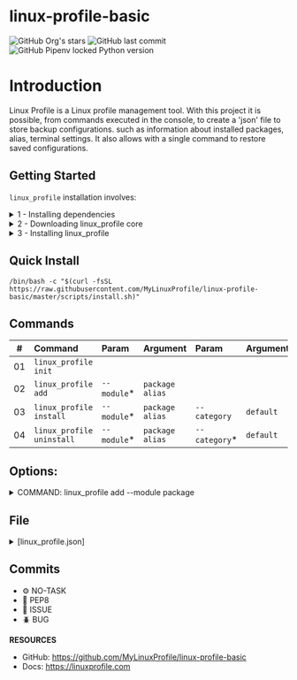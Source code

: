# linux-profile-basic

![GitHub Org's stars](https://img.shields.io/github/stars/MyLinuxProfile?label=LinuxProfile&style=flat-square)
![GitHub last commit](https://img.shields.io/github/last-commit/MyLinuxProfile/linux-profile-basic?style=flat-square)
![GitHub Pipenv locked Python version](https://img.shields.io/github/pipenv/locked/python-version/MyLinuxProfile/linux-profile?style=flat-square)

# Introduction
Linux Profile is a Linux profile management tool. With this project it is possible, from commands executed in the console, to create a 'json' file to store backup configurations. such as information about installed packages, alias, terminal settings. It also allows with a single command to restore saved configurations.

## Getting Started

`linux_profile` installation involves:

<details>
  <summary>1 - Installing dependencies</summary>
  <br>

| Package Manager    | Command                   |
| :----------------: | :-----------------------: |
| Aptitude	         | `apt install curl git`    |
| DNF	             | `dnf install curl git`    |
| Pacman	         | `pacman -S curl git`      |
| Zypper	         | `zypper install curl git` |

</details>

<details>
  <summary>2 - Downloading linux_profile core</summary>
  <br>

| Method             | Command                                                                                      |
| :----------------: | :------------------------------------------------------------------------------------------: |
| Git   	         | `git clone https://github.com/MyLinuxProfile/linux-profile-basic.git ~/linuxp --branch master` |

</details>

<details>
  <summary>3 - Installing linux_profile</summary>
  <br>
  Add the following to ~/.bashrc:

    export PATH=$PATH":$HOME/linuxp"

</details>

## Quick Install

    /bin/bash -c "$(curl -fsSL https://raw.githubusercontent.com/MyLinuxProfile/linux-profile-basic/master/scripts/install.sh)"

## Commands

| #      | Command                      | Param         | Argument              | Param           | Argument      |
|--------|:-----------------------------|:--------------|:----------------------| :---------------|:--------------|
| 01     | ``linux_profile init``       |               |                       |                 |               |
| 02     | ``linux_profile add``        | ``--module``* | ``package`` ``alias`` |                 |               |
| 03     | ``linux_profile install``    | ``--module``* | ``package`` ``alias`` | ``--category``  | ``default``   |
| 04     | ``linux_profile uninstall``  | ``--module``* | ``package`` ``alias`` | ``--category``* | ``default``   |

## Options:
<details>
  <summary>COMMAND: linux_profile add --module package</summary>

- **Package Category [default]**:
   - You choose

- **Package Manager:**
   - apt-get
   - apt
   - snap
   - deb
   - sh
   - py
   - dnf
   - pacman
   - zypper
   - spack
   - brew
   - pip
   
- **Package Name:**
   - You choose

</details>


## File 

<details>
  <summary>[linux_profile.json]</summary>
   
      {
          "package": {
              "music": [
                  {
                      "id": "BDCA1EE005C5421E931F3A7C07C57110",
                      "is_valid": true,
                      "category": "music",
                      "type": "snap",
                      "name": "spotify",
                      "url": null,
                      "file": null
                  }
              ],
              "dev": [
                  {
                      "id": "74A91CA8E2F24DC28E20B4B99EB4D0EA",
                      "is_valid": true,
                      "category": "dev",
                      "type": "apt-get",
                      "name": "git",
                      "url": null,
                      "file": null
                  }
              ],
              "util": [
                  {
                      "id": "AAD6CFE240944748ADDC999A6BA48FB9",
                      "is_valid": true,
                      "category": "util",
                      "type": "apt-get",
                      "name": "curl",
                      "url": null,
                      "file": null
                  }
              ]
          },
          "alias": {
              "dev": [
                  {
                      "id": "4EB1C7EA7BAF4A70BC40FE04B7EC7581",
                      "is_valid": true,
                      "category": "dev",
                      "command": "git_name",
                      "content": "git config --global user.name",
                      "type": "exec"
                  },
                  {
                      "id": "5ED4967EF17C4730A26970B20E8D1F14",
                      "is_valid": true,
                      "category": "dev",
                      "command": "git_email",
                      "content": "git config --global user.email",
                      "type": "exec"
                  }
              ],
              "python": [
                  {
                      "id": "88B57A16A13247B4A56CE90E44BFD607",
                      "is_valid": true,
                      "category": "python",
                      "command": "activate",
                      "content": "source venv/bin/activate",
                      "type": "exec"
                  }
              ]
          }
      }
  
  Link: https://raw.githubusercontent.com/MyLinuxProfile/linux-profile-basic/master/docs/linux_profile.json
</details>

## Commits
- ⚙️ NO-TASK
- 📝 PEP8
- 📌 ISSUE
- 🪲 BUG

**RESOURCES**
- GitHub: https://github.com/MyLinuxProfile/linux-profile-basic
- Docs:   https://linuxprofile.com
